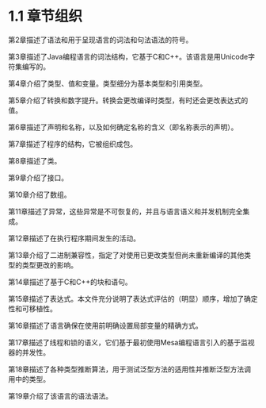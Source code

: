 # 1.1 章节组织

第2章描述了语法和用于呈现语言的词法和句法语法的符号。

第3章描述了Java编程语言的词法结构，它基于C和C++。该语言是用Unicode字符集编写的。

第4章介绍了类型、值和变量。类型细分为基本类型和引用类型。

第5章介绍了转换和数字提升。转换会更改编译时类型，有时还会更改表达式的值。

第6章描述了声明和名称，以及如何确定名称的含义（即名称表示的声明）。

第7章描述了程序的结构，它被组织成包。


第8章描述了类。

第9章介绍了接口。

第10章介绍了数组。

第11章描述了异常，这些异常是不可恢复的，并且与语言语义和并发机制完全集成。

第12章描述了在执行程序期间发生的活动。

第13章介绍了二进制兼容性，指定了对使用已更改类型但尚未重新编译的其他类型的类型更改的影响。

第14章描述了基于C和C++的块和语句。


第15章描述了表达式。本文件充分说明了表达式评估的（明显）顺序，增加了确定性和可移植性。


第16章描述了语言确保在使用前明确设置局部变量的精确方式。

第17章描述了线程和锁的语义，它们基于最初使用Mesa编程语言引入的基于监视器的并发性。

第18章描述了各种类型推断算法，用于测试泛型方法的适用性并推断泛型方法调用中的类型。

第19章介绍了该语言的语法语法。